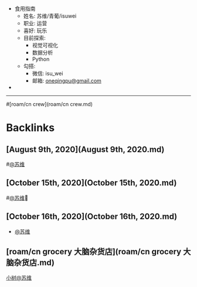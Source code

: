 - 食用指南
    - 姓名: 苏维/青葡/isuwei
    - 职业: 运营
    - 喜好: 玩乐
    - 目前探索:
        - 视觉可视化
        - 数据分析
        - Python
    - 勾搭:
        - 微信: isu_wei
        - 邮箱: oneqingpu@gmail.com
- 
- ---

#[roam/cn crew](roam/cn crew.md)

# Backlinks
## [August 9th, 2020](August 9th, 2020.md)

#[@苏维](@苏维.md)

## [October 15th, 2020](October 15th, 2020.md)

#[@苏维](@苏维.md)💜

## [October 16th, 2020](October 16th, 2020.md)
- [@苏维](@苏维.md)

## [roam/cn grocery 大脑杂货店](roam/cn grocery 大脑杂货店.md)
[小树](小树.md)[@苏维](@苏维.md)

